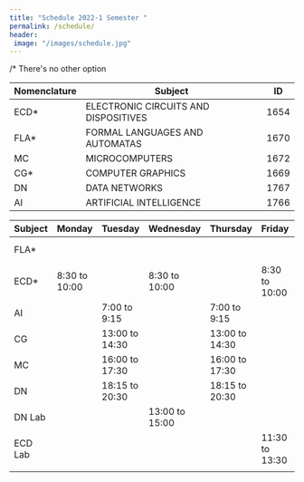 ```yaml
---
title: "Schedule 2022-1 Semester "
permalink: /schedule/
header: 
 image: "/images/schedule.jpg"
---
```


/* There's no other option

| Nomenclature |                    Subject                    |      ID     |
|--------------|-----------------------------------------------|-------------|
|      ECD*    |     ELECTRONIC CIRCUITS AND DISPOSITIVES      |    1654     |
|      FLA*    |       FORMAL LANGUAGES AND AUTOMATAS          |    1670     |
|      MC      |                  MICROCOMPUTERS               |    1672     |
|      CG*     |                COMPUTER GRAPHICS              |    1669     |
|      DN      |                   DATA NETWORKS               |    1767     |
|      AI      |              ARTIFICIAL INTELLIGENCE          |    1766     |


|  Subject   |    Monday      |   Tuesday      |     Wednesday    | Thursday       |    Friday      | Saturday      |
|------------|----------------|----------------|------------------|----------------|----------------|---------------|
|    FLA*    |                |                |                  |                |                | 7:30 to 12:00 |
|     ECD*   | 8:30 to 10:00  |                |   8:30 to 10:00  |                |  8:30 to 10:00 |               |
|     AI     |                |  7:00 to 9:15  |                  |  7:00 to 9:15  |                |               |
|     CG     |                | 13:00 to 14:30 |                  | 13:00 to 14:30 |                |               |
|     MC     |                | 16:00 to 17:30 |                  | 16:00 to 17:30 |                |               |
|     DN     |                | 18:15 to 20:30 |                  | 18:15 to 20:30 |                |               |
|   DN Lab   |                |                |  13:00 to 15:00  |                |                |               |
|   ECD Lab  |                |                |                  |                | 11:30 to 13:30 |               |
|            |                |                |                  |                |                |               |
